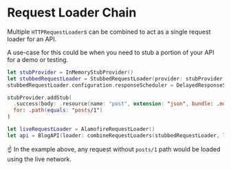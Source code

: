 #  Request Loader Chain

Multiple `HTTPRequestLoader`s can be combined to act as a single request loader for an API.

A use-case for this could be when you need to stub a portion of your API for a demo or testing.

```swift
let stubProvider = InMemoryStubProvider()
let stubbedRequestLoader = StubbedRequestLoader(provider: stubProvider)
stubbedRequestLoader.configuration.responseScheduler = DelayedResponseScheduler(delay: 1.3)

stubProvider.addStub(
  .success(body: .resource(name: "post", extension: "json", bundle: .module)),
  for: .path(equals: "posts/1")
)

let liveRequestLoader = AlamofireRequestLoader()
let api = BlogAPI(loader: combineRequestLoaders(stubbedRequestLoader, liveRequestLoader))
```

☝️ In the example above, any request without `posts/1` path would be loaded using the live network.
